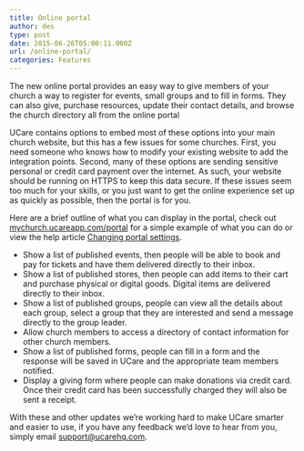 ```yaml
---
title: Online portal
author: des
type: post
date: 2015-06-26T05:00:11.000Z
url: /online-portal/
categories: Features
---
```


The new online portal provides an easy way to give members of your church a way to register for events, small groups and to fill in forms. They can also give, purchase resources, update their contact details, and browse the church directory all from the online portal

UCare contains options to embed most of these options into your main church website, but this has a few issues for some churches. First, you need someone who knows how to modify your existing website to add the integration points. Second, many of these options are sending sensitive personal or credit card payment over the internet. As such, your website should be running on HTTPS to keep this data secure. If these issues seem too much for your skills, or you just want to get the online experience set up as quickly as possible, then the portal is for you.

Here are a brief outline of what you can display in the portal, check out [mychurch.ucareapp.com/portal](https://mychurch.ucareapp.com/portal) for a simple example of what you can do or view the help article [Changing portal settings](https://ucare.zendesk.com/hc/en-us/articles/204759274-Changing-portal-settings).

*   Show a list of published events, then people will be able to book and pay for tickets and have them delivered directly to their inbox.
*   Show a list of published stores, then people can add items to their cart and purchase physical or digital goods. Digital items are delivered directly to their inbox.
*   Show a list of published groups, people can view all the details about each group, select a group that they are interested and send a message directly to the group leader.
*   Allow church members to access a directory of contact information for other church members. 
*   Show a list of published forms, people can fill in a form and the response will be saved in UCare and the appropriate team members notified. 
*   Display a giving form where people can make donations via credit card. Once their credit card has been successfully charged they will also be sent a receipt.

With these and other updates we’re working hard to make UCare smarter and easier to use, if you have any feedback we’d love to hear from you, simply email support@ucarehq.com.
